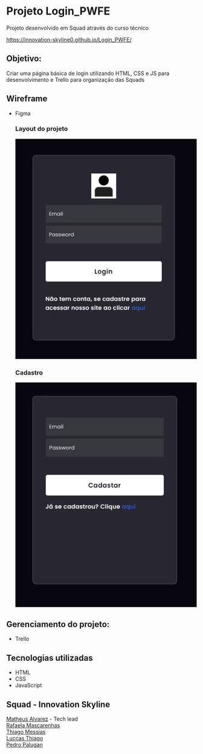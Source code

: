 # Projeto Login_PWFE

Projeto desenvolvido em Squad através do curso técnico<br>

 https://innovation-skyline0.github.io/Login_PWFE/

## Objetivo:
 Criar uma página básica de login utilizando HTML, CSS e JS para desenvolvimento e Trello para organização das Squads

## Wireframe
- Figma

   ### Layout do projeto
   ![WEB](https://github.com/Innovation-Skyline0/Login_PWFE/blob/main/assets/MainPage.png) 
   
   ### Cadastro
   ![WEB](https://github.com/Innovation-Skyline0/Login_PWFE/blob/main/assets/SignPage.png)

## Gerenciamento do projeto:
- Trello


## Tecnologias utilizadas
- HTML
- CSS
- JavaScript

## Squad - Innovation Skyline
  [Matheus Alvarez](https://github.com/MatheusAlvarez "GitHub do Matheus") - Tech lead <br>
  [Rafaela Mascarenhas](https://github.com/RafaelaMascarenhas "GitHub da Rafaela")<br>
  [Thiago Messias](https://github.com/Thmsantos "GitHub do Thiago")<br>
  [Luccas Thiago](https://github.com/LuccasThiago "GitHub do Luccas")<br>
  [Pedro Palugan](https://github.com/pedropalugan "GitHub do Pedro")

    
